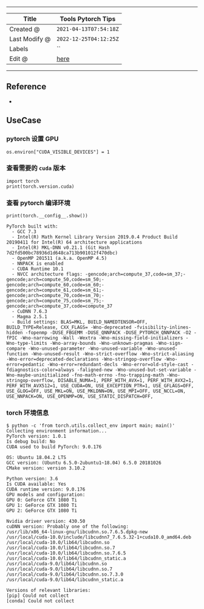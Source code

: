 -----

| Title         | Tools Pytorch Tips                                    |
| ------------- | ----------------------------------------------------- |
| Created @     | `2021-04-13T07:54:18Z`                                |
| Last Modify @ | `2022-12-25T04:12:25Z`                                |
| Labels        | \`\`                                                  |
| Edit @        | [here](https://github.com/junxnone/aiwiki/issues/170) |

-----

## Reference

  - []()

## UseCase

### pytorch 设置 GPU

    os.environ["CUDA_VISIBLE_DEVICES"] = 1

### 查看需要的 `cuda` 版本

    import torch
    print(torch.version.cuda)

### 查看 pytorch 编译环境

    print(torch.__config__.show())

``` 
PyTorch built with:
  - GCC 7.3
  - Intel(R) Math Kernel Library Version 2019.0.4 Product Build 20190411 for Intel(R) 64 architecture applications
  - Intel(R) MKL-DNN v0.21.1 (Git Hash 7d2fd500bc78936d1d648ca713b901012f470dbc)
  - OpenMP 201511 (a.k.a. OpenMP 4.5)
  - NNPACK is enabled
  - CUDA Runtime 10.1
  - NVCC architecture flags: -gencode;arch=compute_37,code=sm_37;-gencode;arch=compute_50,code=sm_50;-gencode;arch=compute_60,code=sm_60;-gencode;arch=compute_61,code=sm_61;-gencode;arch=compute_70,code=sm_70;-gencode;arch=compute_75,code=sm_75;-gencode;arch=compute_37,code=compute_37
  - CuDNN 7.6.3
  - Magma 2.5.1
  - Build settings: BLAS=MKL, BUILD_NAMEDTENSOR=OFF, BUILD_TYPE=Release, CXX_FLAGS= -Wno-deprecated -fvisibility-inlines-hidden -fopenmp -DUSE_FBGEMM -DUSE_QNNPACK -DUSE_PYTORCH_QNNPACK -O2 -fPIC -Wno-narrowing -Wall -Wextra -Wno-missing-field-initializers -Wno-type-limits -Wno-array-bounds -Wno-unknown-pragmas -Wno-sign-compare -Wno-unused-parameter -Wno-unused-variable -Wno-unused-function -Wno-unused-result -Wno-strict-overflow -Wno-strict-aliasing -Wno-error=deprecated-declarations -Wno-stringop-overflow -Wno-error=pedantic -Wno-error=redundant-decls -Wno-error=old-style-cast -fdiagnostics-color=always -faligned-new -Wno-unused-but-set-variable -Wno-maybe-uninitialized -fno-math-errno -fno-trapping-math -Wno-stringop-overflow, DISABLE_NUMA=1, PERF_WITH_AVX=1, PERF_WITH_AVX2=1, PERF_WITH_AVX512=1, USE_CUDA=ON, USE_EXCEPTION_PTR=1, USE_GFLAGS=OFF, USE_GLOG=OFF, USE_MKL=ON, USE_MKLDNN=ON, USE_MPI=OFF, USE_NCCL=ON, USE_NNPACK=ON, USE_OPENMP=ON, USE_STATIC_DISPATCH=OFF, 
```

### torch 环境信息

    $ python -c 'from torch.utils.collect_env import main; main()'
    Collecting environment information...
    PyTorch version: 1.0.1
    Is debug build: No
    CUDA used to build PyTorch: 9.0.176
    
    OS: Ubuntu 18.04.2 LTS
    GCC version: (Ubuntu 6.5.0-2ubuntu1~18.04) 6.5.0 20181026
    CMake version: version 3.10.2
    
    Python version: 3.6
    Is CUDA available: Yes
    CUDA runtime version: 9.0.176
    GPU models and configuration:
    GPU 0: GeForce GTX 1080 Ti
    GPU 1: GeForce GTX 1080 Ti
    GPU 2: GeForce GTX 1080 Ti
    
    Nvidia driver version: 430.50
    cuDNN version: Probably one of the following:
    /usr/lib/x86_64-linux-gnu/libcudnn.so.7.6.5.dpkg-new
    /usr/local/cuda-10.0/include/libcudnn7_7.6.5.32-1+cuda10.0_amd64.deb
    /usr/local/cuda-10.0/lib64/libcudnn.so
    /usr/local/cuda-10.0/lib64/libcudnn.so.7
    /usr/local/cuda-10.0/lib64/libcudnn.so.7.6.5
    /usr/local/cuda-10.0/lib64/libcudnn_static.a
    /usr/local/cuda-9.0/lib64/libcudnn.so
    /usr/local/cuda-9.0/lib64/libcudnn.so.7
    /usr/local/cuda-9.0/lib64/libcudnn.so.7.3.0
    /usr/local/cuda-9.0/lib64/libcudnn_static.a
    
    Versions of relevant libraries:
    [pip] Could not collect
    [conda] Could not collect
